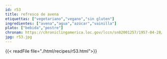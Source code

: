 ```yaml
---
id: r53
title: refresco de avena
etiquettas: ["vegetariano","vegano","sin gluten"]
ingredientes: ["avena","agua","azúcar","vainilla"]
plato: ["bebida","postre"]
chronam: https://chroniclingamerica.loc.gov/lccn/sn82001257/1957-04-28/ed-1/seq-5/
jpg: r53.jpg
---
```


{{< readFile file="./html/recipes/r53.html">}}
